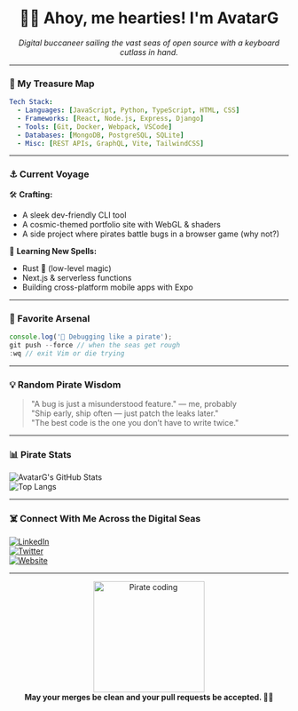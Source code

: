 <h1 align="center">🏴‍☠️ Ahoy, me hearties! I'm AvatarG</h1>
<p align="center">
  <em>Digital buccaneer sailing the vast seas of open source with a keyboard cutlass in hand.</em>
</p>

---

### 🧭 My Treasure Map

```yaml
Tech Stack:
  - Languages: [JavaScript, Python, TypeScript, HTML, CSS]
  - Frameworks: [React, Node.js, Express, Django]
  - Tools: [Git, Docker, Webpack, VSCode]
  - Databases: [MongoDB, PostgreSQL, SQLite]
  - Misc: [REST APIs, GraphQL, Vite, TailwindCSS]
```

---

### ⚓ Current Voyage

🛠 **Crafting:**  
- A sleek dev-friendly CLI tool  
- A cosmic-themed portfolio site with WebGL & shaders  
- A side project where pirates battle bugs in a browser game (why not?)  

🧪 **Learning New Spells:**  
- Rust 🦀 (low-level magic)  
- Next.js & serverless functions  
- Building cross-platform mobile apps with Expo

---

### 🧰 Favorite Arsenal

```js
console.log('🧨 Debugging like a pirate');
git push --force // when the seas get rough
:wq // exit Vim or die trying
```

---

### 💡 Random Pirate Wisdom

> "A bug is just a misunderstood feature." — me, probably  
> "Ship early, ship often — just patch the leaks later."  
> "The best code is the one you don’t have to write twice."

---

### 📊 Pirate Stats

![AvatarG's GitHub Stats](https://github-readme-stats.vercel.app/api?username=AvatarG&show_icons=true&theme=tokyonight)  
![Top Langs](https://github-readme-stats.vercel.app/api/top-langs/?username=AvatarG&layout=compact&theme=tokyonight)

---

### ☠️ Connect With Me Across the Digital Seas

[![LinkedIn](https://img.shields.io/badge/LinkedIn-blue?logo=linkedin&logoColor=white)](https://linkedin.com/in/your-profile)  
[![Twitter](https://img.shields.io/badge/X-000000?logo=x&logoColor=white)](https://twitter.com/yourhandle)  
[![Website](https://img.shields.io/badge/Portfolio-222222?logo=github&logoColor=white)](https://yourwebsite.dev)

---

<div align="center">
  <img src="https://media.giphy.com/media/3ov9jExd1Qv9VzXYdy/giphy.gif" width="200" alt="Pirate coding" />
  <br />
  <strong>May your merges be clean and your pull requests be accepted. 🏴‍☠️</strong>
</div>
